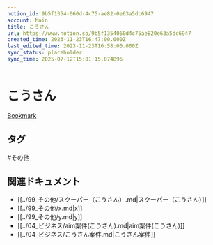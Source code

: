 ```yaml
---
notion_id: 9b5f1354-060d-4c75-ae82-0e63a5dc6947
account: Main
title: こうさん
url: https://www.notion.so/9b5f1354060d4c75ae820e63a5dc6947
created_time: 2023-11-23T16:47:00.000Z
last_edited_time: 2023-11-23T16:58:00.000Z
sync_status: placeholder
sync_time: 2025-07-12T15:01:15.074896
---
```

# こうさん

[Bookmark](https://x.com/Kou_bangkok/status/1727468546249355438?s=20)

## タグ

#その他 

## 関連ドキュメント

- [[../99_その他/スクーパー（こうさん）.md|スクーパー（こうさん）]]
- [[../99_その他/x.md|x]]
- [[../99_その他/y.md|y]]
- [[../04_ビジネス/aim案件(こうさん).md|aim案件(こうさん)]]
- [[../04_ビジネス/こうさん案件.md|こうさん案件]]
